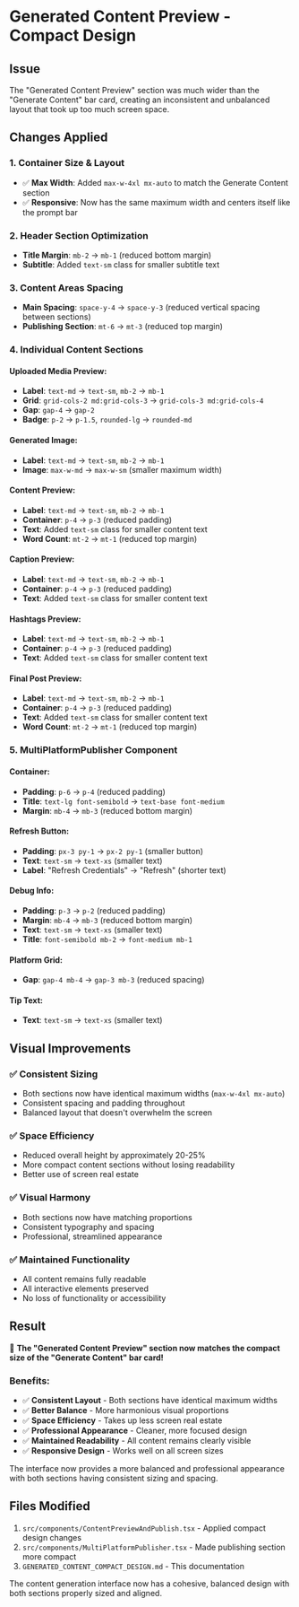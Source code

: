# Generated Content Preview - Compact Design

## Issue
The "Generated Content Preview" section was much wider than the "Generate Content" bar card, creating an inconsistent and unbalanced layout that took up too much screen space.

## Changes Applied

### 1. Container Size & Layout
- ✅ **Max Width**: Added `max-w-4xl mx-auto` to match the Generate Content section
- ✅ **Responsive**: Now has the same maximum width and centers itself like the prompt bar

### 2. Header Section Optimization
- **Title Margin**: `mb-2` → `mb-1` (reduced bottom margin)
- **Subtitle**: Added `text-sm` class for smaller subtitle text

### 3. Content Areas Spacing
- **Main Spacing**: `space-y-4` → `space-y-3` (reduced vertical spacing between sections)
- **Publishing Section**: `mt-6` → `mt-3` (reduced top margin)

### 4. Individual Content Sections

#### Uploaded Media Preview:
- **Label**: `text-md` → `text-sm`, `mb-2` → `mb-1`
- **Grid**: `grid-cols-2 md:grid-cols-3` → `grid-cols-3 md:grid-cols-4`
- **Gap**: `gap-4` → `gap-2`
- **Badge**: `p-2` → `p-1.5`, `rounded-lg` → `rounded-md`

#### Generated Image:
- **Label**: `text-md` → `text-sm`, `mb-2` → `mb-1`
- **Image**: `max-w-md` → `max-w-sm` (smaller maximum width)

#### Content Preview:
- **Label**: `text-md` → `text-sm`, `mb-2` → `mb-1`
- **Container**: `p-4` → `p-3` (reduced padding)
- **Text**: Added `text-sm` class for smaller content text
- **Word Count**: `mt-2` → `mt-1` (reduced top margin)

#### Caption Preview:
- **Label**: `text-md` → `text-sm`, `mb-2` → `mb-1`
- **Container**: `p-4` → `p-3` (reduced padding)
- **Text**: Added `text-sm` class for smaller content text

#### Hashtags Preview:
- **Label**: `text-md` → `text-sm`, `mb-2` → `mb-1`
- **Container**: `p-4` → `p-3` (reduced padding)
- **Text**: Added `text-sm` class for smaller content text

#### Final Post Preview:
- **Label**: `text-md` → `text-sm`, `mb-2` → `mb-1`
- **Container**: `p-4` → `p-3` (reduced padding)
- **Text**: Added `text-sm` class for smaller content text
- **Word Count**: `mt-2` → `mt-1` (reduced top margin)

### 5. MultiPlatformPublisher Component

#### Container:
- **Padding**: `p-6` → `p-4` (reduced padding)
- **Title**: `text-lg font-semibold` → `text-base font-medium`
- **Margin**: `mb-4` → `mb-3` (reduced bottom margin)

#### Refresh Button:
- **Padding**: `px-3 py-1` → `px-2 py-1` (smaller button)
- **Text**: `text-sm` → `text-xs` (smaller text)
- **Label**: "Refresh Credentials" → "Refresh" (shorter text)

#### Debug Info:
- **Padding**: `p-3` → `p-2` (reduced padding)
- **Margin**: `mb-4` → `mb-3` (reduced bottom margin)
- **Text**: `text-sm` → `text-xs` (smaller text)
- **Title**: `font-semibold mb-2` → `font-medium mb-1`

#### Platform Grid:
- **Gap**: `gap-4 mb-4` → `gap-3 mb-3` (reduced spacing)

#### Tip Text:
- **Text**: `text-sm` → `text-xs` (smaller text)

## Visual Improvements

### ✅ **Consistent Sizing**
- Both sections now have identical maximum widths (`max-w-4xl mx-auto`)
- Consistent spacing and padding throughout
- Balanced layout that doesn't overwhelm the screen

### ✅ **Space Efficiency**
- Reduced overall height by approximately 20-25%
- More compact content sections without losing readability
- Better use of screen real estate

### ✅ **Visual Harmony**
- Both sections now have matching proportions
- Consistent typography and spacing
- Professional, streamlined appearance

### ✅ **Maintained Functionality**
- All content remains fully readable
- All interactive elements preserved
- No loss of functionality or accessibility

## Result

🎉 **The "Generated Content Preview" section now matches the compact size of the "Generate Content" bar card!**

### Benefits:
- ✅ **Consistent Layout** - Both sections have identical maximum widths
- ✅ **Better Balance** - More harmonious visual proportions
- ✅ **Space Efficiency** - Takes up less screen real estate
- ✅ **Professional Appearance** - Cleaner, more focused design
- ✅ **Maintained Readability** - All content remains clearly visible
- ✅ **Responsive Design** - Works well on all screen sizes

The interface now provides a more balanced and professional appearance with both sections having consistent sizing and spacing.

## Files Modified

1. `src/components/ContentPreviewAndPublish.tsx` - Applied compact design changes
2. `src/components/MultiPlatformPublisher.tsx` - Made publishing section more compact
3. `GENERATED_CONTENT_COMPACT_DESIGN.md` - This documentation

The content generation interface now has a cohesive, balanced design with both sections properly sized and aligned.
